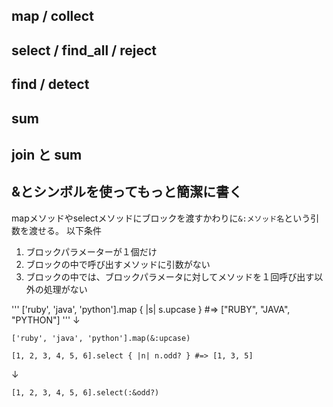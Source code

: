 ## map / collect
## select / find_all / reject
## find / detect
## sum
## join と sum
## &とシンボルを使ってもっと簡潔に書く
  mapメソッドやselectメソッドにブロックを渡すかわりに`&:メソッド名`という引数を渡せる。
  以下条件
  1. ブロックパラメーターが１個だけ
  1. ブロックの中で呼び出すメソッドに引数がない
  1. ブロックの中では、ブロックパラメータに対してメソッドを１回呼び出す以外の処理がない

  '''
  ['ruby', 'java', 'python'].map { |s| s.upcase } #=> ["RUBY", "JAVA", "PYTHON"]
  '''
  ↓
  ```
  ['ruby', 'java', 'python'].map(&:upcase)
  ```

  ```
  [1, 2, 3, 4, 5, 6].select { |n| n.odd? } #=> [1, 3, 5]
  ```
  ↓
  ```
  [1, 2, 3, 4, 5, 6].select(:&odd?)
  ```
  
